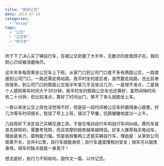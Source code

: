 ```yaml
---
title: "告别公交"
date: 2014-07-19
categories: 
  - "essay"
tags: 
  - "公交"
  - "公交车"
  - "自行车"
---
```


终于下了决心买了辆自行车，在被公交折磨了大半年，无数次的放我鸽子后，我的耐心已经被消磨殆尽。

这半年多每周乘坐公交车上下班，从家门口到公司门口差不多有两路公交，一路直接到公司门口，一路还需走两站路。我平时坐的是后者，虽然要走段路，也比前者快很多。到公司门口的那路公交我半年里几乎没坐过几次，一是很不准点，二是我个人感知等车时间大于30分钟。我平时坐的那路公交车也还算好，虽然间隔时间有二十分钟，但比较准点，算好了时间出门，等不了多久就能坐上车。

一直以来坐公交上班也没觉得不好，但是前一段时间被公交车折磨得身心疲惫，好几次等车时间很长，耽误了早上上班，错过了早餐，饥肠辘辘地度过一上午。

几经周折下决定自己买辆交通工具。于是在电动自行车和自行车间纠结。摩托车是首先排除的，需要考驾照，而且禁摩的趋势越来越明显。好多人推荐我买电动车，理由是省力，载物能力强。但是我权衡再三还是买辆自行车，理由是：从家到公司距离不长，总共4公里，自行车就能承担；自行车速度慢相对安全；骑车可以锻炼身体。骑车的缺点就是一身臭汗！

想法是好，执行力不知如何。固作文一篇，以作记念。
